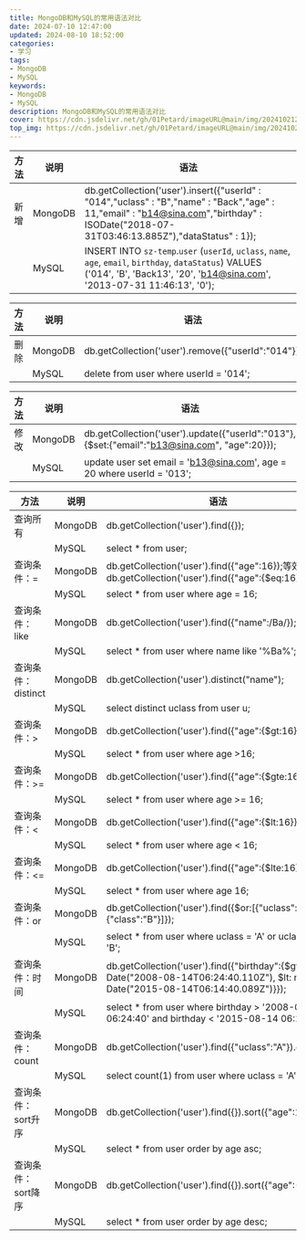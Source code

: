 ```yaml
---
title: MongoDB和MySQL的常用语法对比
date: 2024-07-10 12:47:00
updated: 2024-08-10 18:52:00
categories: 
- 学习
tags: 
- MongoDB
- MySQL
keywords:
- MongoDB
- MySQL
description: MongoDB和MySQL的常用语法对比
cover: https://cdn.jsdelivr.net/gh/01Petard/imageURL@main/img/202410212156404.png
top_img: https://cdn.jsdelivr.net/gh/01Petard/imageURL@main/img/202410212156404.png
---
```

| 方法 | 说明    | 语法                                                         |
| ---- | ------- | ------------------------------------------------------------ |
| 新增 | MongoDB | db.getCollection('user').insert({"userId" : "014","uclass" : "B","name" : "Back","age" : 11,"email" : "b14@sina.com","birthday" : ISODate("2018-07-31T03:46:13.885Z"),"dataStatus" : 1}); |
|      | MySQL   | INSERT INTO `sz-temp`.`user` (`userId`, `uclass`, `name`, `age`, `email`, `birthday`, `dataStatus`) VALUES ('014', 'B', 'Back13', '20', 'b14@sina.com', '2013-07-31 11:46:13', '0'); |

| 方法 | 说明    | 语法                                               |
| ---- | ------- | -------------------------------------------------- |
| 删除 | MongoDB | db.getCollection('user').remove({"userId":"014"}); |
|      | MySQL   | delete from user where userId = '014';             |

| 方法 | 说明    | 语法                                                         |
| ---- | ------- | ------------------------------------------------------------ |
| 修改 | MongoDB | db.getCollection('user').update({"userId":"013"}, {$set:{"email":"b13@sina.com", "age":20}}); |
|      | MySQL   | update user set email = 'b13@sina.com', age = 20 where userId = '013'; |

| 方法               | 说明    | 语法                                                         |
| ------------------ | ------- | ------------------------------------------------------------ |
| 查询所有           | MongoDB | db.getCollection('user').find({});                           |
|                    | MySQL   | select * from user;                                          |
| 查询条件：=        | MongoDB | db.getCollection('user').find({"age":16});等效于db.getCollection('user').find({"age":{$eq:16}}); |
|                    | MySQL   | select * from user where age = 16;                           |
| 查询条件：like     | MongoDB | db.getCollection('user').find({"name":/Ba/});                |
|                    | MySQL   | select * from user where name like '%Ba%';                   |
| 查询条件：distinct | MongoDB | db.getCollection('user').distinct("name");                   |
|                    | MySQL   | select distinct uclass from user u;                          |
| 查询条件：>        | MongoDB | db.getCollection('user').find({"age":{$gt:16}});             |
|                    | MySQL   | select * from user where age >16;                            |
| 查询条件：>=       | MongoDB | db.getCollection('user').find({"age":{$gte:16}});            |
|                    | MySQL   | select * from user where age >= 16;                          |
| 查询条件：<        | MongoDB | db.getCollection('user').find({"age":{$lt:16}});             |
|                    | MySQL   | select * from user where age < 16;                           |
| 查询条件：<=       | MongoDB | db.getCollection('user').find({"age":{$lte:16}});            |
|                    | MySQL   | select * from user where age 16;                             |
| 查询条件：or       | MongoDB | db.getCollection('user').find({$or:[{"uclass":"A"},{"class":"B"}]}); |
|                    | MySQL   | select * from user where uclass = 'A' or uclass = 'B';       |
| 查询条件：时间     | MongoDB | db.getCollection('user').find({"birthday":{$gt: new Date("2008-08-14T06:24:40.110Z"), $lt: new Date("2015-08-14T06:14:40.089Z")}}); |
|                    | MySQL   | select * from user where birthday > '2008-08-14 06:24:40' and birthday < '2015-08-14 06:14:40'; |
| 查询条件：count    | MongoDB | db.getCollection('user').find({"uclass":"A"}).count();       |
|                    | MySQL   | select count(1) from user where uclass = 'A';                |
| 查询条件：sort升序 | MongoDB | db.getCollection('user').find({}).sort({"age":1});           |
|                    | MySQL   | select * from user order by age asc;                         |
| 查询条件：sort降序 | MongoDB | db.getCollection('user').find({}).sort({"age":-1});          |
|                    | MySQL   | select * from user order by age desc;                        |